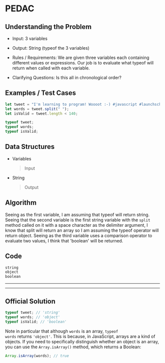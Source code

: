 # PEDAC

## Understanding the Problem

- Input:
  3 variables

- Output:
  String (typeof the 3 variables)

- Rules / Requirements:
  We are given three variables each containing different values or expressions.
  Our job is to evaluate what typeof will return when called with each variable.

- Clarifying Questions:
  Is this all in chronological order?

## Examples / Test Cases

```js
let tweet = "I'm learning to program! Woooot :-) #javascript #launchschool";
let words = tweet.split(" ");
let isValid = tweet.length < 140;

typeof tweet;
typeof words;
typeof isValid;
```

## Data Structures

- Variables

  > Input

- String
  > Output

## Algorithm

Seeing as the first variable, I am assuming that typeof will return string.
Seeing that the second variable is the first string variable with the `split` method called on it with a space character as the delimiter argument, I know that split will return an array so I am assuming the typeof operator will return object.
Seeing as the third variable uses a comparison operator to evaluate two values, I think that 'boolean' will be returned.

## Code

```txt
string
object
boolean
```

---

---

## Official Solution

```js
typeof tweet; // 'string'
typeof words; // 'object'
typeof isValid; // 'boolean'
```

Note in particular that although `words` is an array, `typeof words` returns `'object'`. This is because, in JavaScript, arrays are a kind of objects. If you need to specifically distinguish whether an object is an array, you can use the `Array.isArray()` method, which returns a Boolean:

```js
Array.isArray(words); // true
```
